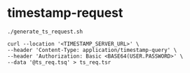 # timestamp-request

`./generate_ts_request.sh`

```
curl --location '<TIMESTAMP_SERVER_URL>' \
--header 'Content-Type: application/timestamp-query' \
--header 'Authorization: Basic <BASE64(USER.PASSWORD>' \
--data '@ts_req.tsq' > ts_req.tsr
```
